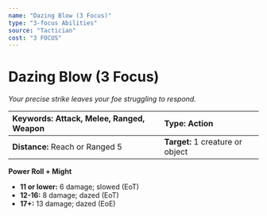 ```yaml
---
name: "Dazing Blow (3 Focus)"
type: "3-focus Abilities"
source: "Tactician"
cost: "3 FOCUS"
---
```


# Dazing Blow (3 Focus)

*Your precise strike leaves your foe struggling to respond.*

| **Keywords:** Attack, Melee, Ranged, Weapon | **Type:** Action |
| :-- | :-- |
| **Distance:** Reach or Ranged 5 | **Target:** 1 creature or object |

**Power Roll + Might**

- **11 or lower:** 6 damage; slowed (EoT)
- **12-16:** 8 damage; dazed (EoT)
- **17+:** 13 damage; dazed (EoE)
